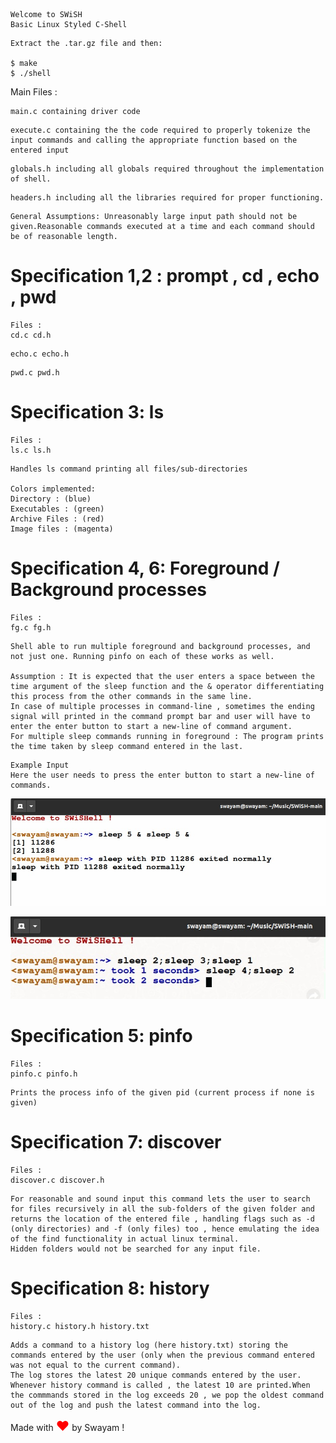 <!-- file is written in markdown format -->

```
Welcome to SWiSH
Basic Linux Styled C-Shell
```

```
Extract the .tar.gz file and then:

$ make
$ ./shell
```

Main Files :
```
main.c containing driver code
```
```
execute.c containing the the code required to properly tokenize the input commands and calling the appropriate function based on the entered input
```
```
globals.h including all globals required throughout the implementation of shell.
```
```
headers.h including all the libraries required for proper functioning.
```

```
General Assumptions: Unreasonably large input path should not be given.Reasonable commands executed at a time and each command should be of reasonable length.
```

# ****Specification 1,2 : prompt , cd , echo , pwd****

```
Files :
cd.c cd.h
```
```
echo.c echo.h
```
```
pwd.c pwd.h
```

# ****Specification 3: ls****

```
Files :
ls.c ls.h
```
```
Handles ls command printing all files/sub-directories

Colors implemented:
Directory : (blue)
Executables : (green)
Archive Files : (red)
Image files : (magenta)
```

# ****Specification 4, 6: Foreground / Background processes****

```
Files :
fg.c fg.h
```
```
Shell able to run multiple foreground and background processes, and not just one. Running pinfo on each of these works as well.

Assumption : It is expected that the user enters a space between the time argument of the sleep function and the & operator differentiating this process from the other commands in the same line.
In case of multiple processes in command-line , sometimes the ending signal will printed in the command prompt bar and user will have to enter the enter button to start a new-line of command argument.
For multiple sleep commands running in foreground : The program prints the time taken by sleep command entered in the last.
```
```
Example Input
Here the user needs to press the enter button to start a new-line of commands. 
```

<img src="Assumption1.jpeg"></img>

<img src="Assumption2.jpeg"></img>

# ****Specification 5: pinfo****

```
Files :
pinfo.c pinfo.h
```
```
Prints the process info of the given pid (current process if none is given)
```

# ****Specification 7: discover****

```
Files :
discover.c discover.h
```
```
For reasonable and sound input this command lets the user to search for files recursively in all the sub-folders of the given folder and returns the location of the entered file , handling flags such as -d (only directories) and -f (only files) too , hence emulating the idea of the find functionality in actual linux terminal.
Hidden folders would not be searched for any input file.
```

# ****Specification 8: history****

```
Files :
history.c history.h history.txt
```
```
Adds a command to a history log (here history.txt) storing the commands entered by the user (only when the previous command entered was not equal to the current command).
The log stores the latest 20 unique commands entered by the user.
Whenever history command is called , the latest 10 are printed.When the commmands stored in the log exceeds 20 , we pop the oldest command out of the log and push the latest command into the log.
```
<p>Made with <span style="font-size:150%;color:red;">&hearts;</span> by Swayam !</p>